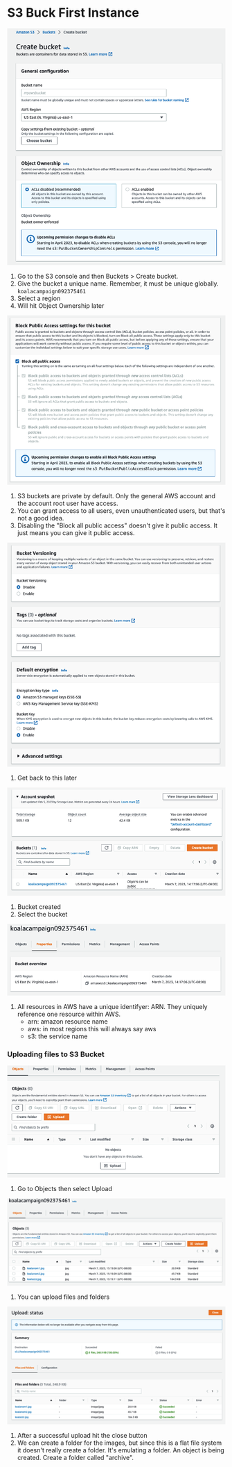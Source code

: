 # S3 Buck First Instance

![s3_bucket_first_01](../assets/s3_bucket_first_01.png)
1. Go to the S3 console and then Buckets > Create bucket.
2. Give the bucket a unique name.  Remember, it must be unique globally. ```koalacampaign092375461```
3. Select a region
4. Will hit Object Ownership later

![s3_bucket_first_02](../assets/s3_bucket_first_02.png)
1. S3 buckets are private by default.  Only the general AWS account and the account root user have access.
2. You can grant access to all users, even unauthenticated users, but that's not a good idea.
3. Disabling the "Block all public access" doesn't give it public access.  It just means you can give it public access.

![s3_bucket_first_03](../assets/s3_bucket_first_03.png)
1. Get back to this later

![s3_bucket_first_04](../assets/s3_bucket_first_04.png)
1. Bucket created
2. Select the bucket

![s3_bucket_first_05](../assets/s3_bucket_first_05.png)
1. All resources in AWS have a unique identifyer: ARN.  They uniquely reference one resource within AWS.
    * arn: amazon resource name
    * aws: in most regions this will always say aws
    * s3: the service name

### Uploading files to S3 Bucket
![s3_bucket_first_06](../assets/s3_bucket_first_06.png)
1. Go to Objects then select Upload

![s3_bucket_first_07](../assets/s3_bucket_first_07.png)
1. You can upload files and folders

![s3_bucket_first_08](../assets/s3_bucket_first_08.png)
1. After a successful upload hit the close button    
2. We can create a folder for the images, but since this is a flat file system it doesn't really create a folder.  It's emulating a folder.  An object is being created.  Create a folder called "archive".